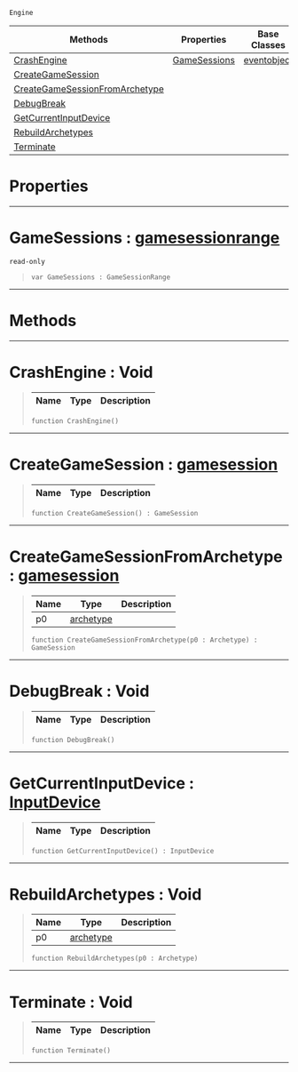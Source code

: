  `Engine`

|Methods|Properties|Base Classes|Derived Classes|
|---|---|---|---|
|[ CrashEngine](https://github.com/PlasmaEngine/PlasmaDocs/tree/master/docs/C%2B%2B/code_reference/class_reference/engine.markdown#crashengine-void)|[ GameSessions](https://github.com/PlasmaEngine/PlasmaDocs/tree/master/docs/C%2B%2B/code_reference/class_reference/engine.markdown#gamesessions-plasma-engine)|[eventobject](https://github.com/PlasmaEngine/PlasmaDocs/tree/master/docs/C%2B%2B/code_reference/class_reference/eventobject.markdown)| |
|[ CreateGameSession](https://github.com/PlasmaEngine/PlasmaDocs/tree/master/docs/C%2B%2B/code_reference/class_reference/engine.markdown#creategamesession-plasma-e)| | | |
|[ CreateGameSessionFromArchetype](https://github.com/PlasmaEngine/PlasmaDocs/tree/master/docs/C%2B%2B/code_reference/class_reference/engine.markdown#creategamesessionfromarc)| | | |
|[ DebugBreak](https://github.com/PlasmaEngine/PlasmaDocs/tree/master/docs/C%2B%2B/code_reference/class_reference/engine.markdown#debugbreak-void)| | | |
|[ GetCurrentInputDevice](https://github.com/PlasmaEngine/PlasmaDocs/tree/master/docs/C%2B%2B/code_reference/class_reference/engine.markdown#getcurrentinputdevice-ze)| | | |
|[ RebuildArchetypes](https://github.com/PlasmaEngine/PlasmaDocs/tree/master/docs/C%2B%2B/code_reference/class_reference/engine.markdown#rebuildarchetypes-void)| | | |
|[ Terminate](https://github.com/PlasmaEngine/PlasmaDocs/tree/master/docs/C%2B%2B/code_reference/class_reference/engine.markdown#terminate-void)| | | |


 #  Properties


---  
 #  GameSessions : [gamesessionrange](https://github.com/PlasmaEngine/PlasmaDocs/tree/master/docs/C%2B%2B/code_reference/class_reference/gamesessionrange.markdown)

 `read-only`

> 
> ``` lang=cpp, name=Lightning
> var GameSessions : GameSessionRange


---  
 #  Methods


---  
 #  CrashEngine : Void

> 
> |Name|Type|Description|
> |---|---|---|
> ``` lang=cpp, name=Lightning
> function CrashEngine()
> ``` 


---  
 #  CreateGameSession : [gamesession](https://github.com/PlasmaEngine/PlasmaDocs/tree/master/docs/C%2B%2B/code_reference/class_reference/gamesession.markdown)

> 
> |Name|Type|Description|
> |---|---|---|
> ``` lang=cpp, name=Lightning
> function CreateGameSession() : GameSession
> ``` 


---  
 #  CreateGameSessionFromArchetype : [gamesession](https://github.com/PlasmaEngine/PlasmaDocs/tree/master/docs/C%2B%2B/code_reference/class_reference/gamesession.markdown)

> 
> |Name|Type|Description|
> |---|---|---|
> |p0|[archetype](https://github.com/PlasmaEngine/PlasmaDocs/tree/master/docs/C%2B%2B/code_reference/class_reference/archetype.markdown)| |
> ``` lang=cpp, name=Lightning
> function CreateGameSessionFromArchetype(p0 : Archetype) : GameSession
> ``` 


---  
 #  DebugBreak : Void

> 
> |Name|Type|Description|
> |---|---|---|
> ``` lang=cpp, name=Lightning
> function DebugBreak()
> ``` 


---  
 #  GetCurrentInputDevice : [InputDevice](https://github.com/PlasmaEngine/PlasmaDocs/tree/master/docs/C%2B%2B/code_reference/enum_reference.markdown#inputdevice)

> 
> |Name|Type|Description|
> |---|---|---|
> ``` lang=cpp, name=Lightning
> function GetCurrentInputDevice() : InputDevice
> ``` 


---  
 #  RebuildArchetypes : Void

> 
> |Name|Type|Description|
> |---|---|---|
> |p0|[archetype](https://github.com/PlasmaEngine/PlasmaDocs/tree/master/docs/C%2B%2B/code_reference/class_reference/archetype.markdown)| |
> ``` lang=cpp, name=Lightning
> function RebuildArchetypes(p0 : Archetype)
> ``` 


---  
 #  Terminate : Void

> 
> |Name|Type|Description|
> |---|---|---|
> ``` lang=cpp, name=Lightning
> function Terminate()
> ``` 


---  
 

 